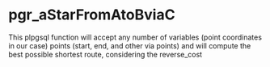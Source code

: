 pgr_aStarFromAtoBviaC
=====================

This plpgsql function will accept any number of variables (point coordinates in our case) points (start, end, and other via points) and will compute the best possible shortest route, considering the reverse_cost 
